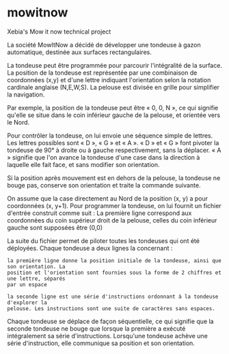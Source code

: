 # mowitnow
Xebia's Mow it now technical project

La société MowItNow a décidé de développer une tondeuse à gazon automatique, destinée aux 
surfaces rectangulaires.

La tondeuse peut être programmée pour parcourir l'intégralité de la surface.
La position de la tondeuse est représentée par une combinaison de coordonnées (x,y) et d'une 
lettre indiquant l'orientation selon la notation cardinale anglaise (N,E,W,S). La pelouse est 
divisée en grille pour simplifier la navigation. 

Par exemple, la position de la tondeuse peut être « 0, 0, N », ce qui signifie qu'elle se situe 
dans le coin inférieur gauche de la pelouse, et orientée vers le Nord.

Pour contrôler la tondeuse, on lui envoie une séquence simple de lettres. Les lettres possibles 
sont « D », « G » et « A ». « D » et « G » font pivoter la tondeuse de 90° à droite ou à gauche 
respectivement, sans la déplacer. « A » signifie que l'on avance la tondeuse d'une case dans la 
direction à laquelle elle fait face, et sans modifier son orientation.

Si la position après mouvement est en dehors de la pelouse, la tondeuse ne bouge pas, 
conserve son orientation et traite la commande suivante. 

On assume que la case directement au Nord de la position (x, y) a pour coordonnées (x, y+1).
Pour programmer la tondeuse, on lui fournit un fichier d'entrée construit comme suit :
	La première ligne correspond aux coordonnées du coin supérieur droit de la pelouse, celles 
	du coin inférieur gauche sont supposées être (0,0)

La suite du fichier permet de piloter toutes les tondeuses qui ont été déployées. Chaque 
tondeuse a deux lignes la concernant :

	la première ligne donne la position initiale de la tondeuse, ainsi que son orientation. La 
	position et l'orientation sont fournies sous la forme de 2 chiffres et une lettre, séparés 
	par un espace

	la seconde ligne est une série d'instructions ordonnant à la tondeuse d'explorer la 
	pelouse. Les instructions sont une suite de caractères sans espaces.

Chaque tondeuse se déplace de façon séquentielle, ce qui signifie que la seconde tondeuse ne 
bouge que lorsque la première a exécuté intégralement sa série d'instructions.
Lorsqu'une tondeuse achève une série d'instruction, elle communique sa position et son 
orientation.
